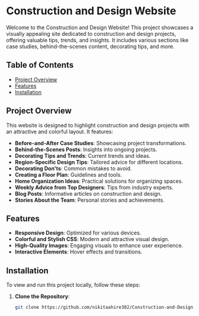 # Construction and Design Website

Welcome to the Construction and Design Website! This project showcases a visually appealing site dedicated to construction and design projects, offering valuable tips, trends, and insights. It includes various sections like case studies, behind-the-scenes content, decorating tips, and more.

## Table of Contents

- [Project Overview](#project-overview)
- [Features](#features)
- [Installation](#installation)


## Project Overview

This website is designed to highlight construction and design projects with an attractive and colorful layout. It features:

- **Before-and-After Case Studies**: Showcasing project transformations.
- **Behind-the-Scenes Posts**: Insights into ongoing projects.
- **Decorating Tips and Trends**: Current trends and ideas.
- **Region-Specific Design Tips**: Tailored advice for different locations.
- **Decorating Don'ts**: Common mistakes to avoid.
- **Creating a Floor Plan**: Guidelines and tools.
- **Home Organization Ideas**: Practical solutions for organizing spaces.
- **Weekly Advice from Top Designers**: Tips from industry experts.
- **Blog Posts**: Informative articles on construction and design.
- **Stories About the Team**: Personal stories and achievements.

## Features

- **Responsive Design**: Optimized for various devices.
- **Colorful and Stylish CSS**: Modern and attractive visual design.
- **High-Quality Images**: Engaging visuals to enhance user experience.
- **Interactive Elements**: Hover effects and transitions.

## Installation

To view and run this project locally, follow these steps:

1. **Clone the Repository**:
   ```bash
   git clone https://github.com/nikitaahire302/Construction-and-Design-Portfolio.git
